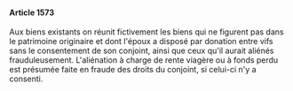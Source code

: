 #### Article 1573

Aux biens existants on réunit fictivement les biens qui ne figurent pas dans le patrimoine originaire et dont l'époux a disposé par donation entre vifs sans le consentement de son conjoint, ainsi que ceux qu'il aurait aliénés frauduleusement. L'aliénation à charge de rente viagère ou à fonds perdu est présumée faite en fraude des droits du conjoint, si celui-ci n'y a consenti.

